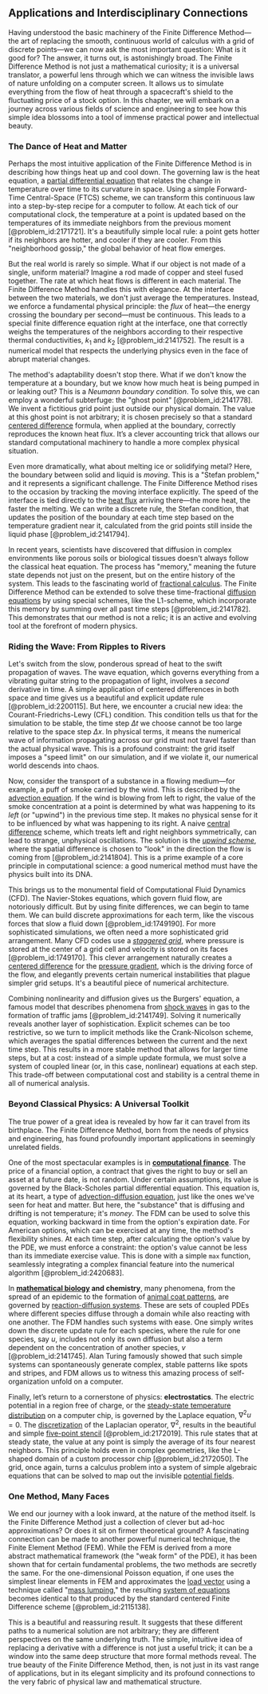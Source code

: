 ## Applications and Interdisciplinary Connections

Having understood the basic machinery of the Finite Difference Method—the art of replacing the smooth, continuous world of calculus with a grid of discrete points—we can now ask the most important question: What is it good for? The answer, it turns out, is astonishingly broad. The Finite Difference Method is not just a mathematical curiosity; it is a universal translator, a powerful lens through which we can witness the invisible laws of nature unfolding on a computer screen. It allows us to simulate everything from the flow of heat through a spacecraft's shield to the fluctuating price of a stock option. In this chapter, we will embark on a journey across various fields of science and engineering to see how this simple idea blossoms into a tool of immense practical power and intellectual beauty.

### The Dance of Heat and Matter

Perhaps the most intuitive application of the Finite Difference Method is in describing how things heat up and cool down. The governing law is the heat equation, a [partial differential equation](@article_id:140838) that relates the change in temperature over time to its curvature in space. Using a simple Forward-Time Central-Space (FTCS) scheme, we can transform this continuous law into a step-by-step recipe for a computer to follow. At each tick of our computational clock, the temperature at a point is updated based on the temperatures of its immediate neighbors from the previous moment [@problem_id:2171721]. It's a beautifully simple local rule: a point gets hotter if its neighbors are hotter, and cooler if they are cooler. From this "neighborhood gossip," the global behavior of heat flow emerges.

But the real world is rarely so simple. What if our object is not made of a single, uniform material? Imagine a rod made of copper and steel fused together. The rate at which heat flows is different in each material. The Finite Difference Method handles this with elegance. At the interface between the two materials, we don't just average the temperatures. Instead, we enforce a fundamental physical principle: the *flux* of heat—the energy crossing the boundary per second—must be continuous. This leads to a special finite difference equation right at the interface, one that correctly weighs the temperatures of the neighbors according to their respective thermal conductivities, $k_1$ and $k_2$ [@problem_id:2141752]. The result is a numerical model that respects the underlying physics even in the face of abrupt material changes.

The method's adaptability doesn't stop there. What if we don't know the temperature at a boundary, but we know how much heat is being pumped in or leaking out? This is a *Neumann boundary condition*. To solve this, we can employ a wonderful subterfuge: the "ghost point" [@problem_id:2141778]. We invent a fictitious grid point just outside our physical domain. The value at this ghost point is not arbitrary; it is chosen precisely so that a standard [centered difference](@article_id:634935) formula, when applied at the boundary, correctly reproduces the known heat flux. It’s a clever accounting trick that allows our standard computational machinery to handle a more complex physical situation.

Even more dramatically, what about melting ice or solidifying metal? Here, the boundary between solid and liquid is *moving*. This is a "Stefan problem," and it represents a significant challenge. The Finite Difference Method rises to the occasion by tracking the moving interface explicitly. The speed of the interface is tied directly to the [heat flux](@article_id:137977) arriving there—the more heat, the faster the melting. We can write a discrete rule, the Stefan condition, that updates the position of the boundary at each time step based on the temperature gradient near it, calculated from the grid points still inside the liquid phase [@problem_id:2141794].

In recent years, scientists have discovered that diffusion in complex environments like porous soils or biological tissues doesn't always follow the classical heat equation. The process has "memory," meaning the future state depends not just on the present, but on the entire history of the system. This leads to the fascinating world of [fractional calculus](@article_id:145727). The Finite Difference Method can be extended to solve these time-fractional [diffusion equations](@article_id:170219) by using special schemes, like the L1-scheme, which incorporate this memory by summing over all past time steps [@problem_id:2141782]. This demonstrates that our method is not a relic; it is an active and evolving tool at the forefront of modern physics.

### Riding the Wave: From Ripples to Rivers

Let's switch from the slow, ponderous spread of heat to the swift propagation of waves. The wave equation, which governs everything from a vibrating guitar string to the propagation of light, involves a *second* derivative in time. A simple application of centered differences in both space and time gives us a beautiful and explicit update rule [@problem_id:2200115]. But here, we encounter a crucial new idea: the Courant-Friedrichs-Lewy (CFL) condition. This condition tells us that for the simulation to be stable, the time step $\Delta t$ we choose cannot be too large relative to the space step $\Delta x$. In physical terms, it means the numerical wave of information propagating across our grid must not travel faster than the actual physical wave. This is a profound constraint: the grid itself imposes a "speed limit" on our simulation, and if we violate it, our numerical world descends into chaos.

Now, consider the transport of a substance in a flowing medium—for example, a puff of smoke carried by the wind. This is described by the [advection equation](@article_id:144375). If the wind is blowing from left to right, the value of the smoke concentration at a point is determined by what was happening to its *left* (or "upwind") in the previous time step. It makes no physical sense for it to be influenced by what was happening to its right. A naive [central difference](@article_id:173609) scheme, which treats left and right neighbors symmetrically, can lead to strange, unphysical oscillations. The solution is the *[upwind scheme](@article_id:136811)*, where the spatial difference is chosen to "look" in the direction the flow is coming from [@problem_id:2141804]. This is a prime example of a core principle in computational science: a good numerical method must have the physics built into its DNA.

This brings us to the monumental field of Computational Fluid Dynamics (CFD). The Navier-Stokes equations, which govern fluid flow, are notoriously difficult. But by using finite differences, we can begin to tame them. We can build discrete approximations for each term, like the viscous forces that slow a fluid down [@problem_id:1749190]. For more sophisticated simulations, we often need a more sophisticated grid arrangement. Many CFD codes use a *[staggered grid](@article_id:147167)*, where pressure is stored at the center of a grid cell and velocity is stored on its faces [@problem_id:1749170]. This clever arrangement naturally creates a [centered difference](@article_id:634935) for the [pressure gradient](@article_id:273618), which is the driving force of the flow, and elegantly prevents certain numerical instabilities that plague simpler grid setups. It's a beautiful piece of numerical architecture.

Combining nonlinearity and diffusion gives us the Burgers' equation, a famous model that describes phenomena from [shock waves](@article_id:141910) in gas to the formation of traffic jams [@problem_id:2141749]. Solving it numerically reveals another layer of sophistication. Explicit schemes can be too restrictive, so we turn to implicit methods like the Crank-Nicolson scheme, which averages the spatial differences between the current and the next time step. This results in a more stable method that allows for larger time steps, but at a cost: instead of a simple update formula, we must solve a system of coupled linear (or, in this case, nonlinear) equations at each step. This trade-off between computational cost and stability is a central theme in all of numerical analysis.

### Beyond Classical Physics: A Universal Toolkit

The true power of a great idea is revealed by how far it can travel from its birthplace. The Finite Difference Method, born from the needs of physics and engineering, has found profoundly important applications in seemingly unrelated fields.

One of the most spectacular examples is in **[computational finance](@article_id:145362)**. The price of a financial option, a contract that gives the right to buy or sell an asset at a future date, is not random. Under certain assumptions, its value is governed by the Black-Scholes partial differential equation. This equation is, at its heart, a type of [advection-diffusion equation](@article_id:143508), just like the ones we've seen for heat and matter. But here, the "substance" that is diffusing and drifting is not temperature; it's *money*. The FDM can be used to solve this equation, working backward in time from the option's expiration date. For American options, which can be exercised at any time, the method's flexibility shines. At each time step, after calculating the option's value by the PDE, we must enforce a constraint: the option's value cannot be less than its immediate exercise value. This is done with a simple `max` function, seamlessly integrating a complex financial feature into the numerical algorithm [@problem_id:2420683].

In **[mathematical biology](@article_id:268156) and chemistry**, many phenomena, from the spread of an epidemic to the formation of [animal coat patterns](@article_id:274729), are governed by [reaction-diffusion systems](@article_id:136406). These are sets of coupled PDEs where different species diffuse through a domain while also reacting with one another. The FDM handles such systems with ease. One simply writes down the discrete update rule for each species, where the rule for one species, say $u$, includes not only its own diffusion but also a term dependent on the concentration of another species, $v$ [@problem_id:2141745]. Alan Turing famously showed that such simple systems can spontaneously generate complex, stable patterns like spots and stripes, and FDM allows us to witness this amazing process of self-organization unfold on a computer.

Finally, let’s return to a cornerstone of physics: **electrostatics**. The electric potential in a region free of charge, or the [steady-state temperature distribution](@article_id:175772) on a computer chip, is governed by the Laplace equation, $\nabla^2 u = 0$. The [discretization](@article_id:144518) of the Laplacian operator, $\nabla^2$, results in the beautiful and simple [five-point stencil](@article_id:174397) [@problem_id:2172019]. This rule states that at steady state, the value at any point is simply the average of its four nearest neighbors. This principle holds even in complex geometries, like the L-shaped domain of a custom processor chip [@problem_id:2172050]. The grid, once again, turns a calculus problem into a system of simple algebraic equations that can be solved to map out the invisible [potential fields](@article_id:142531).

### One Method, Many Faces

We end our journey with a look inward, at the nature of the method itself. Is the Finite Difference Method just a collection of clever but ad-hoc approximations? Or does it sit on firmer theoretical ground? A fascinating connection can be made to another powerful numerical technique, the Finite Element Method (FEM). While the FEM is derived from a more abstract mathematical framework (the "weak form" of the PDE), it has been shown that for certain fundamental problems, the two methods are secretly the same. For the one-dimensional Poisson equation, if one uses the simplest linear elements in FEM and approximates the [load vector](@article_id:634790) using a technique called "[mass lumping](@article_id:174938)," the resulting [system of equations](@article_id:201334) becomes identical to that produced by the standard centered Finite Difference scheme [@problem_id:2115138].

This is a beautiful and reassuring result. It suggests that these different paths to a numerical solution are not arbitrary; they are different perspectives on the same underlying truth. The simple, intuitive idea of replacing a derivative with a difference is not just a useful trick; it can be a window into the same deep structure that more formal methods reveal. The true beauty of the Finite Difference Method, then, is not just in its vast range of applications, but in its elegant simplicity and its profound connections to the very fabric of physical law and mathematical structure.